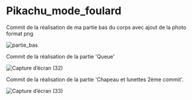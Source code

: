# Pikachu_mode_foulard

Commit de la réalisation de ma partie bas du corps avec ajout de la photo format png

![partie_bas](https://user-images.githubusercontent.com/46560785/126540404-c4ae2f42-8618-4a98-bba8-e45d2736995f.png)

Commit de la réalisation de la partie 'Queue'

![Capture d’écran (32)](https://user-images.githubusercontent.com/46560785/126550341-cdeb4560-61cd-4d7a-889d-6ba2b20b648a.png)

Commit de la réalisation de la partie 'Chapeau et lunettes 2ème commit'.

![Capture d’écran (33)](https://user-images.githubusercontent.com/46560785/126583166-c60b9a05-ef1e-4c7c-baa6-c367263c4a30.png)
